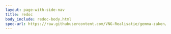 ```yaml
---
layout: page-with-side-nav
title: redoc
body_include: redoc-body.html
spec-url: https://raw.githubusercontent.com/VNG-Realisatie/gemma-zaken/master/api-specificatie/zrc/1.5.x/openapi.yaml
---
```

<redoc spec-url='{{ page.spec-url}}'></redoc>
